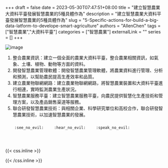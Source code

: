 +++ 
draft = false
date = 2023-05-30T07:47:51+08:00
title = "建立智慧農業大資料平臺發展智慧農業的5種具體作為"
description = "建立智慧農業大資料平臺發展智慧農業的5種具體作為"
slug = "5-Specific-actions-for-build-a-big-data-latform-to-develope-smart-agriculture"
authors = "AllenChen"
tags = ["智慧農業","大資料平臺"]
categories = ["智慧農業"]
externalLink = ""
series = []
+++

![image](/images/post/A-rabbit-with-big-blue-eyes-using-server-and-looking-the-screen-with-Van-Gogh-style.jpeg)

1. 整合農業資訊：建立一個全面的農業大資料平臺，整合農業相關資訊，如氣象、土壤、植物、動物等方面的資料。
2. 開發智慧農業管理軟體：開發智慧農業管理軟體，將農業資料進行管理、分析和預測，以幫助農民提高生產效率和品質。
3. 建立農業物聯網網路：建立農業物聯網網路，將智慧農業裝置和大資料平臺進行相連，實時監測農業生產狀況。
4. 智慧農業服務平臺：建立智慧農業服務平臺，向農民提供智慧化生產技術和管理方案，以及產品銷售渠道等服務。
5. 聯合研發智慧農業技術：與相關企業、科學研究單位和高校合作，聯合研發智慧農業技術，以加速智慧農業的發展。

<p><span class="nowrap"><span class="emojify">🙈</span> <code>:see_no_evil:</code></span>  <span class="nowrap"><span class="emojify">🙉</span> <code>:hear_no_evil:</code></span>  <span class="nowrap"><span class="emojify">🙊</span> <code>:speak_no_evil:</code></span></p>
<br>
    

{{< css.inline >}}
<style>
.emojify {
	font-family: Apple Color Emoji, Segoe UI Emoji, NotoColorEmoji, Segoe UI Symbol, Android Emoji, EmojiSymbols;
	font-size: 2rem;
	vertical-align: middle;
}
@media screen and (max-width:650px) {
  .nowrap {
    display: block;
    margin: 25px 0;
  }
}
</style>
{{< /css.inline >}}
